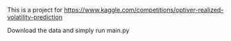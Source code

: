 This is a project for https://www.kaggle.com/competitions/optiver-realized-volatility-prediction

Download the data and simply run main.py
